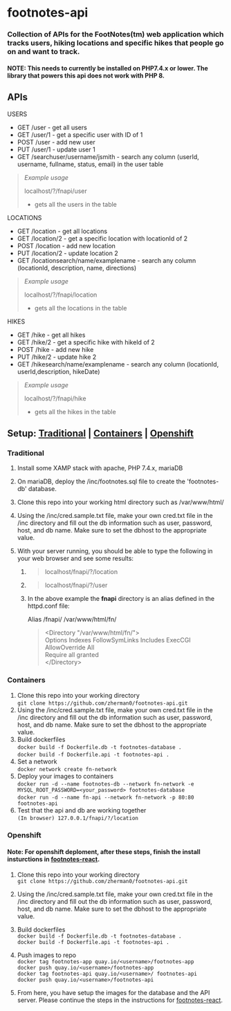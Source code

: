 # footnotes-api

### Collection of APIs for the FootNotes(tm) web application which tracks users, hiking locations and specific hikes that people go on and want to track.

#### **NOTE:** This needs to currently be installed on PHP7.4.x or lower. The library that powers this api does not work with PHP 8.

## APIs

USERS

- GET /user - get all users
- GET /user/1 - get a specific user with ID of 1
- POST /user - add new user
- PUT /user/1 - update user 1
- GET /searchuser/username/jsmith - search any column (userId, username, fullname, status, email) in the user table

> _Example usage_
>
> localhost/?/fnapi/user
>
> - gets all the users in the table

LOCATIONS

- GET /location - get all locations
- GET /location/2 - get a specific location with locationId of 2
- POST /location - add new location
- PUT /location/2 - update location 2
- GET /locationsearch/name/examplename - search any column (locationId, description, name, directions)

> _Example usage_
>
> localhost/?/fnapi/location
>
> - gets all the locations in the table

HIKES

- GET /hike - get all hikes
- GET /hike/2 - get a specific hike with hikeId of 2
- POST /hike - add new hike
- PUT /hike/2 - update hike 2
- GET /hikesearch/name/examplename - search any column (locationId, userId,description, hikeDate)

> _Example usage_
>
> localhost/?/fnapi/hike
>
> - gets all the hikes in the table

## Setup: [Traditional](#traditional) | [Containers](#containers) | [Openshift](#openshift)

### Traditional

1. Install some XAMP stack with apache, PHP 7.4.x, mariaDB
2. On mariaDB, deploy the /inc/footnotes.sql file to create the 'footnotes-db' database.
3. Clone this repo into your working html directory such as /var/www/html/
4. Using the /inc/cred.sample.txt file, make your own cred.txt file in the /inc directory and fill out the db information such as user, password, host, and db name. Make sure to set the dbhost to the appropriate value.
5. With your server running, you should be able to type the following in your web browser and see some results:

   1. > localhost/fnapi/?/location

   2. > localhost/fnapi/?/user
   3. In the above example the **fnapi** directory is an alias defined in the httpd.conf file:

      Alias /fnapi/ /var/www/html/fn/

      > <Directory "/var/www/html/fn/"><br/>
      > Options Indexes FollowSymLinks Includes ExecCGI<br/>
      > AllowOverride All<br/>
      > Require all granted<br/>
      > <\/Directory>

### Containers

1. Clone this repo into your working directory<br/>
   `git clone https://github.com/zherman0/footnotes-api.git`
2. Using the /inc/cred.sample.txt file, make your own cred.txt file in the /inc directory and fill out the db information such as user, password, host, and db name. Make sure to set the dbhost to the appropriate value.
3. Build dockerfiles<br/>
   `docker build -f Dockerfile.db -t footnotes-database .`<br/>
   `docker build -f Dockerfile.api -t footnotes-api .`
4. Set a network<br/>
   `docker network create fn-network`
5. Deploy your images to containers<br/>
   `docker run -d --name footnotes-db --network fn-network -e MYSQL_ROOT_PASSWORD=<your_password> footnotes-database`<br/>
   `docker run -d --name fn-api --network fn-network -p 80:80 footnotes-api`
6. Test that the api and db are working together<br/>
   `(In browser) 127.0.0.1/fnapi/?/location`

### Openshift

#### Note: For openshift deploment, after these steps, finish the install insturctions in [footnotes-react](zherman/footnotes-react).

1. Clone this repo into your working directory<br/>
   `git clone https://github.com/zherman0/footnotes-api.git`
2. Using the /inc/cred.sample.txt file, make your own cred.txt file in the /inc directory and fill out the db information such as user, password, host, and db name. Make sure to set the dbhost to the appropriate value.
3. Build dockerfiles<br/>
   `docker build -f Dockerfile.db -t footnotes-database .`<br/>
   `docker build -f Dockerfile.api -t footnotes-api .`<br/>
4. Push images to repo<br/>
   `docker tag footnotes-app quay.io/<username>/footnotes-app`<br/>
   `docker push quay.io/<username>/footnotes-app`<br/>
   `docker tag footnotes-api quay.io/<username>/ footnotes-api`<br/>
   `docker push quay.io/<username>/footnotes-api`<br/>

5. From here, you have setup the images for the database and the API server. Please continue the steps in the instructions for [footnotes-react](zherman/footnotes-react).

